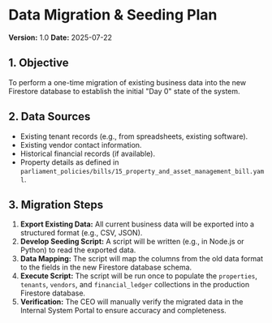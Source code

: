 # Data Migration & Seeding Plan

**Version:** 1.0
**Date:** 2025-07-22

## 1. Objective

To perform a one-time migration of existing business data into the new Firestore database to establish the initial "Day 0" state of the system.

## 2. Data Sources

- Existing tenant records (e.g., from spreadsheets, existing software).
- Existing vendor contact information.
- Historical financial records (if available).
- Property details as defined in `parliament_policies/bills/15_property_and_asset_management_bill.yaml`.

## 3. Migration Steps

1.  **Export Existing Data:** All current business data will be exported into a structured format (e.g., CSV, JSON).
2.  **Develop Seeding Script:** A script will be written (e.g., in Node.js or Python) to read the exported data.
3.  **Data Mapping:** The script will map the columns from the old data format to the fields in the new Firestore database schema.
4.  **Execute Script:** The script will be run once to populate the `properties`, `tenants`, `vendors`, and `financial_ledger` collections in the production Firestore database.
5.  **Verification:** The CEO will manually verify the migrated data in the Internal System Portal to ensure accuracy and completeness.
